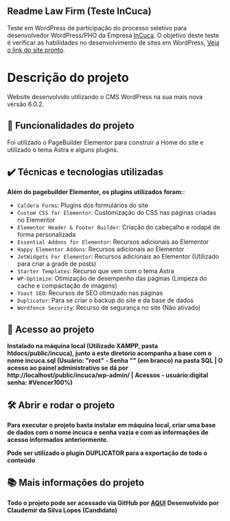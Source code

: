 ## Readme Law Firm (Teste InCuca)

Teste em WordPress de participação do processo seletivo para desenvolvedor WordPress/PHO da Empresa [InCuca](https://incuca.net/). O objetivo deste teste é verificar as habilidades no desenvolvimento de sites em WordPress, [Veja o link do site pronto](https://sites.openbeta.com.br/incuca/).
  
# Descrição do projeto

Website desenvolvido utilizando o CMS WordPress na sua mais nova versão 6.0.2.

## 🔨 Funcionalidades do projeto

Foi utilizado o PageBuilder Elementor para construir a Home do site e utilizado o tema Astra e alguns plugins.

## ✔️ Técnicas e tecnologias utilizadas

**Além do pagebuilder Elementor, os plugins utilizados foram:**:

- `Caldera Forms`: Plugins dos formulários do site
- `Custom CSS for Elementor`: Customização do CSS nas páginas criadas no Elementor
- `Elementor Header & Footer Builder`: Criação do cabeçalho e rodapé de forma personalizada
- `Essential Addons for Elementor`: Recursos adicionais ao Elementor
- `Happy Elementor Addons`: Recursos adicionais ao Elementor
- `JetWidgets For Elementor`: Recursos adicionais ao Elementor (Utilizado para criar a grade de posts)
- `Starter Templates`: Recurso que vem com o tema Astra
- `WP-Optimize`: Otimização de desempenho das páginas (Limpeza do cache e compactação de imagens)
- `Yoast SEO`: Recursos de SEO otimizado nas páginas
- `Duplicator`: Para se criar o backup do site e da base de dados
- `Wordfence Security`: Recurso de segurança no site (Não ativado)

## 📁 Acesso ao projeto

**Instalado na máquina local (Utilizado XAMPP, pasta htdocs/public/incuca), junto a este diretório acompanha a base com o nome incuca.sql (Usuário: "root" - Senha "" (em branco) na pasta SQL | O acesso ao painel administrativo se dá por http://localhost/public/incuca/wp-admin/ | Acessos - usuário:digital senha: #Vencer100%)**

## 🛠️ Abrir e rodar o projeto

**Para executar o projeto basta instalar em máquina local, criar uma base de dados com o nome incuca e senha vazia e com as informações de acesso informados anteriormente.**

**Pode ser utilizado o plugin DUPLICATOR para a exportação de todo o conteúdo**

## 📚 Mais informações do projeto

**Todo o projeto pode ser acessado via GitHub por [AQUI](https://github.com/claudemirslopes/InCuca)**
**Desenvolvido por Claudemir da Silva Lopes (Candidato)**
